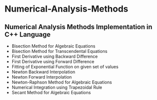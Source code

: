 # Numerical-Analysis-Methods

## Numerical Analysis Methods Implementation in C++ Language
- Bisection Method for Algebraic Equations
- Bisection Method for Transcendental Equations
- First Derivative using Backward Difference
- First Derivative using Forward Difference
- Fitting of Exponential Function on given set of values
- Newton Backward Interpolation
- Newton Forward Interpolation
- Newton-Raphson Method for Algebraic Equations
- Numerical Integration using Trapezoidal Rule
- Secant Method for Algebraic Equations
